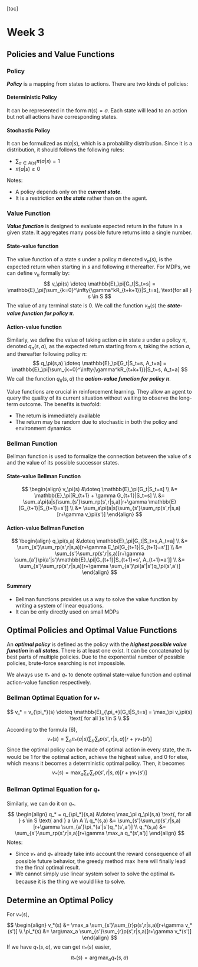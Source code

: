 [toc]

# Week 3

## Policies and Value Functions

### Policy

***Policy*** is a mapping from states to actions. There are two kinds of policies:

#### Deterministic Policy

It can be represented in the form $\pi(s)=a$. Each state will lead to an action but not all actions have corresponding states.

#### Stochastic Policy

It can be formulized as $\pi(a|s)$, which is a probability distribution. Since it is a distribution, it should follows the following rules:

- $\sum_{a \in A(s)}\pi(a|s)=1$
- $\pi(a|s) \ge 0$

Notes:

- A policy depends only on the ***current state***.
- It is a restriction ***on the state*** rather than on the agent.

### Value Function

***Value function*** is designed to evaluate expected return in the future in a given state. It aggregates many possible future returns into a single number.

#### State-value function

The value function of a state $s$ under a policy $\pi$ denoted $v_\pi(s)$, is the expected return when starting in $s$ and following $\pi$ thereafter. For MDPs, we can define $v_\pi$ formally by:
$$
v_\pi(s) \doteq \mathbb{E}_\pi[G_t|S_t=s] = \mathbb{E}_\pi[\sum_{k=0}^\infty{\gamma^kR_{t+k+1}}|S_t=s], \text{for all } s \in S
$$
The value of any terminal state is 0. We call the function $v_\pi(s)$ the ***state-value function for policy $\pi$***.

#### Action-value function

Similarly, we define the value of taking action $a$ in state $s$ under a policy $\pi$, denoted $q_\pi(s, a)$, as the expected return starting from $s$, taking the action $a$, and thereafter following policy $\pi$:
$$
q_\pi(s,a) \doteq \mathbb{E}_\pi[G_t|S_t=s, A_t=a] = \mathbb{E}_\pi[\sum_{k=0}^\infty{\gamma^kR_{t+k+1}}|S_t=s, A_t=a]
$$
We call the function $q_\pi(s,a)$ the ***action-value function for policy $\pi$***.

Value functions are crucial in reinforcement learning. They allow an agent to query the quality of its current situation without waiting to observe the long-term outcome. The benefits is twofold:

- The return is immediately available
- The return may be random due to stochastic in both the policy and environment dynamics

### Bellman Function

Bellman function is used to formalize the connection between the value of $s$ and the value of its possible successor states.

#### State-value Bellman Function

$$
\begin{align}
v_\pi(s) &\doteq \mathbb{E}_\pi[G_t|S_t=s] \\
&= \mathbb{E}_\pi[R_{t+1} + \gamma G_{t+1}|S_t=s] \\
&= \sum_a\pi(a|s)\sum_{s'}\sum_rp(s',r|s,a)[r+\gamma \mathbb{E}[G_{t+1}|S_{t+1}=s']] \\
&= \sum_a\pi(a|s)\sum_{s'}\sum_rp(s',r|s,a)[r+\gamma v_\pi(s')]
\end{align}
$$

#### Action-value Bellman Function

$$
\begin{align}
q_\pi(s,a) &\doteq \mathbb{E}_\pi[G_t|S_t=s,A_t=a] \\
&= \sum_{s'}\sum_rp(s',r|s,a)[r+\gamma E_\pi[G_{t+1}|S_{t+1}=s']] \\
&= \sum_{s'}\sum_rp(s',r|s,a)[r+\gamma \sum_{a'}\pi(a'|s')\mathbb{E}_\pi[G_{t+1}|S_{t+1}=s', A_{t+1}=a']] \\
&= \sum_{s'}\sum_rp(s',r|s,a)[r+\gamma \sum_{a'}\pi(a'|s')q_\pi(s',a')]
\end{align}
$$

#### Summary

- Bellman functions provides us a way to solve the value function by writing a system of linear equations.
- It can be only directly used on small MDPs

## Optimal Policies and Optimal Value Functions

An ***optimal policy*** is defined as the policy with the ***highest possible value function*** in ***all states***. There is at least one exist. It can be concatenated by best parts of multiple policies. Due to the exponential number of possible policies, brute-force searching is not impossible.

We always use $\pi_*$ and $q_*$ to denote optimal state-value function and optimal action-value function respectively.

### Bellman Optimal Equation for $v_*$

$$
v_* = v_{\pi_*}(s) \doteq \mathbb{E}_{\pi_*}[G_t|S_t=s] = \max_\pi v_\pi(s) \text{ for all }s \in S \\
$$

According to the formula $(6)$,
$$
v_*(s) = \sum_a\pi_*(a|s)\sum_{s'}\sum_rp(s',r|s,a)[r+\gamma v_*(s')]
$$
Since the optimal policy can be made of optimal action in every state, the $\pi_*$ would be 1 for the optimal action, achieve the highest value, and 0 for else, which means it becomes a deterministic optimal policy. Then, it becomes
$$
v_*(s) = \max_a \sum_{s'}\sum_{r}p(s',r|s,a)[r+\gamma v_*(s')]
$$

### Bellman Optimal Equation for $q_*$

Similarly, we can do it on $q_*$.
$$
\begin{align}
q_* = q_{\pi_*}(s,a) &\doteq \max_\pi q_\pi(s,a) \text{, for all } s \in S \text{ and } a \in A \\
q_*(s,a) &= \sum_{s'}\sum_rp(s',r|s,a)[r+\gamma \sum_{a'}\pi_*(a'|s')q_*(s',a')] \\
q_*(s,a) &= \sum_{s'}\sum_rp(s',r|s,a)[r+\gamma \max_a q_*(s',a')]
\end{align}
$$
Notes:

- Since $v_*$ and $q_*$ already take into account the reward consequence of all possible future behavior, the greedy method $\max$ here will finally lead the the final optimal result.
- We cannot simply use linear system solver to solve the optimal $\pi_*$ because it is the thing we would like to solve.

## Determine an Optimal Policy

For $v_*(s)$,
$$
\begin{align}
v_*(s) &= \max_a \sum_{s'}\sum_{r}p(s',r|s,a)[r+\gamma v_*(s')] \\
\pi_*(s) &= \arg\max_a \sum_{s'}\sum_{r}p(s',r|s,a)[r+\gamma v_*(s')]
\end{align}
$$
If we have $q_*(s,a)$, we can get $\pi_*(s)$ easier,
$$
\pi_*(s)=\arg\max_a q_*(s,a)
$$
